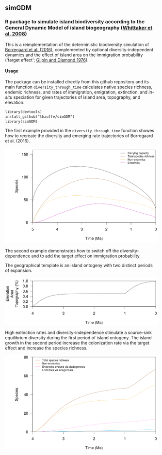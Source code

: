 ## simGDM
### R package to simulate island biodiversity according to the General Dynamic Model of island biogeography ([Whittaker et al. 2008](http://onlinelibrary.wiley.com/doi/10.1111/j.1365-2699.2008.01892.x/abstract))

This is a reimplementation of the deterministic biodiversity simulation of 
[Borregaard et al. (2016)](http://onlinelibrary.wiley.com/doi/10.1111/geb.12348/abstract), 
complemented by optional diversity-independent dynamics and the effect of island area 
on the immigration probability ('target effect'; [Gilpin and Diamond 1976](https://www.pnas.org/content/73/11/4130)).


#### Usage
The package can be installed directly from this github repository and its main function `diversity_through_time` 
calculates native species richness, endemic richness, and rates of immigration, emigration, extinction, 
and *in-situ* speciation for given trajectories of island area, topography, and elevation. 

```{r, warning = F, echo = F}
library(devtools)
install_github("thauffe/simGDM")
library(simGDM)
```

The first example provided in the `diversity_through_time` function showes how to recreate the 
diversity and emerging rate trajectories of Borregaard et al. (2016).

![Borregaard 2016 Fig4a](https://github.com/thauffe/simGDM/blob/master/Figures/BorFig4Div.png)

The second example demonstrates how to switch off the diversity-dependence and to add the target effect
on immigration probability. 

The geographical template is an island ontogeny with two distinct periods of expansion.

![Hauffe Fig4b](https://github.com/thauffe/simGDM/blob/master/Figures/HauffeFig4b.png)

High extinction rates and diversity-independence stimulate a source-sink equilibrium diversity 
during the first period of island ontogeny. The island growth in the second period increase 
the colonization rate via the target effect and increase the species richness.

![Hauffe Fig4c](https://github.com/thauffe/simGDM/blob/master/Figures/HauffeFig4c.png)
